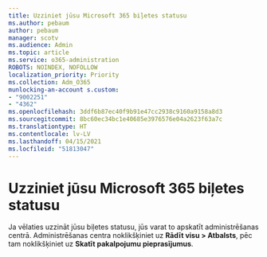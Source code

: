 ```yaml
---
title: Uzziniet jūsu Microsoft 365 biļetes statusu
ms.author: pebaum
author: pebaum
manager: scotv
ms.audience: Admin
ms.topic: article
ms.service: o365-administration
ROBOTS: NOINDEX, NOFOLLOW
localization_priority: Priority
ms.collection: Adm_O365
munlocking-an-account s.custom:
- "9002251"
- "4362"
ms.openlocfilehash: 3ddf6b87ec40f9b91e47cc2938c9160a9158a8d3
ms.sourcegitcommit: 8bc60ec34bc1e40685e3976576e04a2623f63a7c
ms.translationtype: HT
ms.contentlocale: lv-LV
ms.lasthandoff: 04/15/2021
ms.locfileid: "51813047"
---
```

# <a name="find-the-status-of-your-microsoft-365-ticket"></a>Uzziniet jūsu Microsoft 365 biļetes statusu

Ja vēlaties uzzināt jūsu biļetes statusu, jūs varat to apskatīt administrēšanas centrā. Administrēšanas centra noklikšķiniet uz **Rādīt visu > Atbalsts**, pēc tam noklikšķiniet uz **Skatīt pakalpojumu pieprasījumus**.
